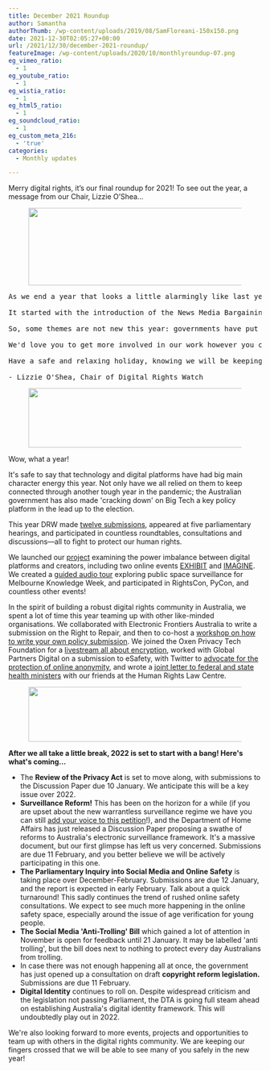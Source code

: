 ```yaml
---
title: December 2021 Roundup
author: Samantha
authorThumb: /wp-content/uploads/2019/08/SamFloreani-150x150.png
date: 2021-12-30T02:05:27+00:00
url: /2021/12/30/december-2021-roundup/
featureImage: /wp-content/uploads/2020/10/monthlyroundup-07.png
eg_vimeo_ratio:
  - 1
eg_youtube_ratio:
  - 1
eg_wistia_ratio:
  - 1
eg_html5_ratio:
  - 1
eg_soundcloud_ratio:
  - 1
eg_custom_meta_216:
  - 'true'
categories:
  - Monthly updates

---
```

Merry digital rights, it&#8217;s our final roundup for 2021! To see out the year, a message from our Chair, Lizzie O&#8217;Shea…

<div class="wp-block-image">
  <figure class="aligncenter size-large"><img loading="lazy" decoding="async" width="1024" height="154" src="/wp-content/uploads/2022/01/TLDR-1000-x-150-mm-2-1024x154.png" alt="" class="wp-image-8198" srcset="/wp-content/uploads/2022/01/TLDR-1000-x-150-mm-2-1024x154.png 1024w, /wp-content/uploads/2022/01/TLDR-1000-x-150-mm-2-300x45.png 300w, /wp-content/uploads/2022/01/TLDR-1000-x-150-mm-2-768x115.png 768w, /wp-content/uploads/2022/01/TLDR-1000-x-150-mm-2-1536x230.png 1536w, /wp-content/uploads/2022/01/TLDR-1000-x-150-mm-2-2048x307.png 2048w" sizes="(max-width: 1024px) 100vw, 1024px" /></figure>
</div>

<pre class="wp-block-verse">As we end a year that looks a little alarmingly like last year, Digital Rights Watch has been characteristically busy!

It started with the introduction of the News Media Bargaining Code, and the Facebook news ban (remember that?)—where it became clear that ceding control of online spaces to mega corporations has very serious consequences. We've seen a suite of new surveillance powers, indeed some of the most aggressive to date, with the Identify and Disrupt Act facilitating mass warrantless surveillance and state sponsored hacking. For us, the overly broad Online Safety Act was a worry, and it's troubling to think that safety might be the new word for censorship. A long-overdue review of the Privacy Act has also been in the mix, and now we add to that a push to regulate social media and dispense with anonymity under the badly named 'anti-trolling' bill. With a looming election, the Coalition government wants to look busy in this space (perhaps to avoid discussion of a federal corruption body?) and in our experience that usually results in rushed and bad policy.

So, some themes are not new this year: governments have put their interests ahead of our right to digital security and companies continue to prioritise their business model over our democracy and well being. But every year I feel better about the state of our digital rights, because every year, I see our movement growing in number. It's clear that discussions about digital rights are more diverse than ever, and we've been proud to facilitate some of those through our own events and projects.

We'd love you to get more involved in our work however you can - whether that's supporting our campaigns, sharing our content, giving us feedback or becoming a regular donor. We can't promise that we can stop all the silly and bad things done by governments and companies, but we can continue to build a community of thinkers and activists who are strong enough to take them on.

Have a safe and relaxing holiday, knowing we will be keeping an eye on your digital rights.

- Lizzie O'Shea, Chair of Digital Rights Watch
</pre>

<div class="wp-block-image">
  <figure class="aligncenter size-large is-resized"><img loading="lazy" decoding="async" src="/wp-content/uploads/2022/01/1-1024x154.png" alt="" class="wp-image-8200" width="784" height="118" srcset="/wp-content/uploads/2022/01/1-1024x154.png 1024w, /wp-content/uploads/2022/01/1-300x45.png 300w, /wp-content/uploads/2022/01/1-768x115.png 768w, /wp-content/uploads/2022/01/1-1536x230.png 1536w, /wp-content/uploads/2022/01/1-2048x307.png 2048w" sizes="(max-width: 784px) 100vw, 784px" /></figure>
</div>

Wow, what a year!

It's safe to say that technology and digital platforms have had big main character energy this year. Not only have we all relied on them to keep connected through another tough year in the pandemic; the Australian government has also made 'cracking down' on Big Tech a key policy platform in the lead up to the election.

This year DRW made <a href="https://u1584542.ct.sendgrid.net/ss/c/CMxF4nARlf6wAFa1PSfv0mmZ9RIuK0LyVv5J0Wo3jtL-AgTI0do6sunqZd8y-MTXlvEYoTxvhmo3GZauduj9nm_BQD6VKGBiuZ03LnXWcWkYYUd5wTJEDydxgO2odPwTQXxbtA-fY8QNaOUB6XP8AlS5RoA3TUk0oZ2nqnTh5emMn07SXyk7lVrUFxV3DaIH7DpaJzbn7GCKT3MGQ91MTFlVNqO-lagLaxsb_qZQsuLlP-ZZv5F0jtrNgYekWdPMPDDTakSkUSNwkQUNiq4o0Hu5QoIPWQ7zMmHuwE85zEjvOTYU2wwdneQOtHZa_kXGAWiK3VTzWWiZ37kc0sY8cSAX8GqvzCsw7KLOH9IvNiDcfZP58_jYm4kWFK4MYza14oXk_YmON5-CvIB_ipW7_A/3i2/zElY_qrrQnucBWUIBYBtkw/h0/ZNrwB-eHdVKQRmdTpEelkE0tHi9bxi7sBab5YaQnxpU" rel="noreferrer noopener" target="_blank">twelve submissions</a>, appeared at five parliamentary hearings, and participated in countless roundtables, consultations and discussions—all to fight to protect our human rights.

We launched our <a href="https://u1584542.ct.sendgrid.net/ss/c/CMxF4nARlf6wAFa1PSfv0mmZ9RIuK0LyVv5J0Wo3jtLpq9NXpU4Up6Pdd5bDYjWyGIbJGB9pfjiguLhdejrgsxFNhquLo-qDVbgHw1dPA15oUrJv0Zz4Na5nMmrF8OImSC3qsKj11VcHbdzyTJZlu-foLfVgKyDyv0xjg2Pxj72APxuKjVc5iUcHj_a1hGp46yL-qBYenNi7g347khnk8Cgzb4hgHmH26tpiGWw_YF0wGhhlRAAVjqxXJPQ3eNG_2HylSusjdY8xQVAmHe_OQB8aFN0N7qJcJRECiMVsqQcfmxKprwDd2q1NGJlJ6OG9gFucse8fejoBXVNhH7XU04bSSSrzl8zwSfa8DcLijbKnyPWPdCMR2ey-1P6OuT2mB4luN-RA1YhFRuKIusRQNA/3i2/zElY_qrrQnucBWUIBYBtkw/h1/kIoy5rjvfzss7dbyPfd2EVU2ec1F9OaRSf3EIivSPaQ" rel="noreferrer noopener" target="_blank">project</a> examining the power imbalance between digital platforms and creators, including two online events <a href="https://u1584542.ct.sendgrid.net/ss/c/CMxF4nARlf6wAFa1PSfv0mmZ9RIuK0LyVv5J0Wo3jtLg-HrXGeKzsRQ8MQlevRbDiuzqgkGQ2KfHocw730IE9pXgKB9fmUlP4gQ2iBz5fXJPOjNSxJseiq1o5T4OLqZuqbL38D6vCL2D0zR5_9BZNnMgQA-sSlizZ1ya24G_vTyq_GT3k7GII8KhOmTBjejtrlvcFMZpD9GPggzR0JP1oxUtV4S5r5I2s2kM4EmNoOrvF29_0NfAa5_NkWmTtURPjkWoAEfF-Av1G-pzRRf0sTkQOUy12JGtWxMbcpaLuSSsbvFm83dFDmhlyaX9W-ge5s3rYPbNjj8XqgPmhN7Ao0xEDhuU4Too3glcP2SfQWvca4WH5c3tyf_3cQkTisF870OFldu1_8gKkZT8YDtD4g/3i2/zElY_qrrQnucBWUIBYBtkw/h2/xgsf1Wjdeu-iTjFYI5jIhzbu4epuljCAvbYwLaW-Qds" rel="noreferrer noopener" target="_blank">EXHIBIT</a> and <a href="https://u1584542.ct.sendgrid.net/ss/c/CMxF4nARlf6wAFa1PSfv0mmZ9RIuK0LyVv5J0Wo3jtI5ZEh3mY6GTWM-pZE8svpZhElJjsOaFZdOMIrT61z1qb9QzM8FdnCuXVAmJWGeh5KrN-qfBgTZaPjylivnc2j6zkuVeY5OVBKJ16ZGiuu5OZV1HBBJp5lBKjGHdrCb_ERSzNgYxwzGcUWh7hHS5K5VGznNVfkh20P_e0TUO7cWGitY0X5O7_Ur6_V2d2rjU_vEClpwELY-c60KuZagKUduf2Jynipboh_AB0nC8EbcgITcgKitqi1455sIWPkgYrZrPUGTvESB-UKy18NymwIkORrHgm1Jl70OBKfYgOpdviI70fB_AUQRPcm47fmGGoBkGup7qXrSfu1ENHET4UYqJi9oyuLsKTdhzMbsPWOQig/3i2/zElY_qrrQnucBWUIBYBtkw/h3/0Aw_xoGI80mmcQPcTPSgWRMba4J12D4yHT2I78ZJ8dM" rel="noreferrer noopener" target="_blank">IMAGINE</a>. We created a <a href="https://u1584542.ct.sendgrid.net/ss/c/CMxF4nARlf6wAFa1PSfv0mmZ9RIuK0LyVv5J0Wo3jtKupaUP7fEDiszgkV52AIiPv04wvw8lbzYECjqB0ogz0Tnxw-B9wXHQ2zoSbIArQZAdLBa7thn6F8oZkBOyZSxw4k6Pg5cKzXCpqDrxcNWyJKBztmKBmZHRsnjvpScaqr2DbAZeR0hvCHNzerLzOrFpevSfp9-LBVAS0e8x3V59mJ0PqS8hdwZ6vd0vTQVLMxOhtx1pF_qO7VhbMpEtmBhPyi8qU3hGL-oLlt3W3xjrU9nu4fonJc0MKSt5nm22YRuKKSWqiPX3n--31NbaFgLrjaOB7L2Mb6ATL_DHQnLpLUuRAgUHB2oUqOf_RWH0uK88cpEraCbAyEv_SyLxe1p136lD8h6GZsWjjCkOXVJAwQyTnGOwRjseF6AZkZiP17I/3i2/zElY_qrrQnucBWUIBYBtkw/h4/Yfm0zPlv7S3o5vH---j6RdxuV4kPq5vMowOBiofhsIE" rel="noreferrer noopener" target="_blank">guided audio tour</a> exploring public space surveillance for Melbourne Knowledge Week, and participated in RightsCon, PyCon, and countless other events!

In the spirit of building a robust digital rights community in Australia, we spent a lot of time this year teaming up with other like-minded organisations. We collaborated with Electronic Frontiers Australia to write a submission on the Right to Repair, and then to co-host a <a href="https://u1584542.ct.sendgrid.net/ss/c/CMxF4nARlf6wAFa1PSfv0mmZ9RIuK0LyVv5J0Wo3jtI-xmUIpcn28BoGjReeHaCIYY7KE57VXKJGe9KanYvl4USAX7u6C6BMqFqH_Tcy09UxptIBeFQtZHfWfWnbJBSMGmgc3xVbLG5qwxWRD800s8XJ9Rvc42Q67aStMYfVbQ6PtWm1pWbCKQ-jxwk-3FlAlMOJtdle8smSNnkizUzuFELne72cSP2HQE9XdXEozIlWWy5HIT5wXykhDLs-wghsUs-pdbTQ5MXsjhbY3sLAhque43mcnt670OT-ChYREkntlCy7rbmvY0eeA62rHqA48DO7SEdw-PFwb1__ti9DNBAwTWac5b7LLqCtD-37O0ZPUXFgBN2GgAwNKyiEtgSYmBsSQC4yggm8q8QFH5VZNJjfz2gm82PR-FAYi2V2FtqWkwL3CzUuc7LtlTesL_Sr/3i2/zElY_qrrQnucBWUIBYBtkw/h5/v716t1qFAZ5BkPMWxSHM8iWrZ0nY5dW3L67HAuhtokA" rel="noreferrer noopener" target="_blank">workshop on how to write your own policy submission</a>. We joined the Oxen Privacy Tech Foundation for a <a href="https://u1584542.ct.sendgrid.net/ss/c/atcYNHk4Eh2YdGnwBh-YDOJPR4Z5lDybbWIPhQSOR8HRDiAkHMTwOE72o1xukxUan4SuPf5FdJcWDxP4qmFmHNDKdrO2cVCzBQz7ISJht861vGR3Qiv8h2DHNNsyQHAQuDwRy93hVBvS0n9z6xmyN15aM8r_wr1jpOLJjcPlDZc2cmjysgLqSInm5xSzOp6gU8Dp3lJs8DUgJ8pfz_VQ1SJMktt50y9a6eeGWBI90G7q5NIRXRCUjIlvCT0LD6l_RHRDUp0y4mpNRKvBKNY_yU3RPoXCqOlBfOUw-l3M4IZMuUOFWbjbQBUH5HJ6sy1FxKjuNR-103_kBLPx06uSOLEMAcxgtGbDsI619HVioUadrPe_TAhTDK2vsUuLQuvIumB6oQgV4--zTksJlWqe_Q/3i2/zElY_qrrQnucBWUIBYBtkw/h6/rtT1125P2n2TiPzBjQrXOPcBLdigZmS3FzKtXdm802w" rel="noreferrer noopener" target="_blank">livestream all about encryption</a>, worked with Global Partners Digital on a submission to eSafety, with Twitter to <a href="https://u1584542.ct.sendgrid.net/ss/c/atcYNHk4Eh2YdGnwBh-YDOJPR4Z5lDybbWIPhQSOR8EQeT6giAabQni-P2ZcNOl3cbNqNrq9mL_LJfkm7mEzPiH5Tv7CdhctP8hbBACTf79fvZgiHLK6NZJrm_2vh5gqNo3o8aEydFFk6pBzb0cGOmiN_rLqCjzigMdCQ0uDUc7Q1of5wjGxoKaVONHA47iLvqC4QHiqhqN-nUpVOLhHiEFQycpN6DjZYS57RW1-w6lL-P5sbgsvTIJ1kjpKOm1QzhZW8OWTBW-lUrMoog-Kur1h1fPawlJAqWfnVIY8J4_4VuDRcaPIeKlhEIz7R8y9POU0OgyfeOqkTiLHCqhFj9Rg2N7aC4Ps-Uu73YB3l0HuAyXzT_nf3qKWdDKV_Ifw/3i2/zElY_qrrQnucBWUIBYBtkw/h7/0HSEzsrizf91xE-yagQoinEfKyqL9kybi4HbXURooVM" rel="noreferrer noopener" target="_blank">advocate for the protection of online anonymity</a>, and wrote a <a href="https://u1584542.ct.sendgrid.net/ss/c/CMxF4nARlf6wAFa1PSfv0mmZ9RIuK0LyVv5J0Wo3jtI-xmUIpcn28BoGjReeHaCI8cpTDD5xz_irr7HlcTGv9WWIckh4Ms1hwDnigohOlRLsA9cw58196PNooHKDzypDflLv9DFyZOuQurGrbjqQrgFd-MArk0PD34fBq0czsvG6-AY8fGIHxCqP7xQQqwLcQ3pLz5kutJYwr0yQ8imeY40cpHVNtjn0OIlhbtCHon8ux0fFo6FvqkjsjnSd1-LfiGdpLmQ0JAHxddiSRLYA_YDGguJsF0vychI9FkCULK1D-wxmz82MCBIID2k20eexZDaYB69mrnFlBSj__qNrpN8GNBig5vDW_04J-2-ajVVUviRWBMYbmPE4mScb_31KlG1buA6Ng3oD3OyjoVs12wLp5I-zuD6EJ5myOfRePFSEukvMBMQH-UiXoReQXYgRFtnClkJhzcBM1bBybP_ZRWidn3diak0P47ade_TT_NJCCL7BVBnnyOOlF-bajhI3Tw_Tm-80vvk3qAgrtl6bOA/3i2/zElY_qrrQnucBWUIBYBtkw/h8/udyiSA6zp99G3iVPL-_KhvJyWHWNtjuDuM9TO9Stv5Y" rel="noreferrer noopener" target="_blank">joint letter to federal and state health ministers</a> with our friends at the Human Rights Law Centre.

<div class="wp-block-image">
  <figure class="aligncenter size-large is-resized"><img loading="lazy" decoding="async" src="/wp-content/uploads/2022/01/2-1024x154.png" alt="" class="wp-image-8201" width="728" height="109" srcset="/wp-content/uploads/2022/01/2-1024x154.png 1024w, /wp-content/uploads/2022/01/2-300x45.png 300w, /wp-content/uploads/2022/01/2-768x115.png 768w, /wp-content/uploads/2022/01/2-1536x230.png 1536w, /wp-content/uploads/2022/01/2-2048x307.png 2048w" sizes="(max-width: 728px) 100vw, 728px" /></figure>
</div>

**After we all take a little break, 2022 is set to start with a bang! Here's what's coming…**

  * The **Review of the Privacy Act** is set to move along, with submissions to the Discussion Paper due 10 January. We anticipate this will be a key issue over 2022.
  * **Surveillance Reform!** This has been on the horizon for a while (if you are upset about the new warrantless surveillance regime we have you can still <a href="https://u1584542.ct.sendgrid.net/ss/c/tTBUZwcBH_2q13Ow12s-jZ2h-gZo4dt2A0iVNlolBRzg0RCeDkaPbBIRLKDfNSxLIso-8YH-0KYvgW8t2xykNKnfhlOGcxCQ8cumpHd8xKrVJoWLp459Q1vwkOsggVAJLKIk_y2m4a3Y7GN5eR2bVag3PJYuDTuW8ck2zI47TDUtVxy8TBNvjXVYNOo9yah8d8SiMzZoQXpcSAH1yMWcmfMARGU2TKb58s1oJwH14p__ryrF4cOdfMdzT95tJm6ugRuuV05_KexMqNHk6sXPA4frLDr1TDJ3OFn-3oENZqfjVsSTDs3Oh-KZHr6WHPabYQanBAke2hAAQaOMAecY6Gbn-foVU2n2e0QyLPtYfePFHyo2AmW4B4n5lnZI1K3EuAwh2OSWX8WIhGabyl1uwczoInytNoUAJr6Nyi3gd4w/3i2/zElY_qrrQnucBWUIBYBtkw/h9/9TZGB-NcDi_FVtEZhOvKXnGgPkKV4ifFoLhSspR9C2s" rel="noreferrer noopener" target="_blank">add your voice to this petition</a>!), and the Department of Home Affairs has just released a Discussion Paper proposing a swathe of reforms to Australia's electronic surveillance framework. It's a massive document, but our first glimpse has left us very concerned. Submissions are due 11 February, and you better believe we will be actively participating in this one.
  * **The Parliamentary Inquiry into Social Media and Online Safety** is taking place over December-February. Submissions are due 12 January, and the report is expected in early February. Talk about a quick turnaround! This sadly continues the trend of rushed online safety consultations. We expect to see much more happening in the online safety space, especially around the issue of age verification for young people.
  * **The Social Media 'Anti-Trolling' Bill** which gained a lot of attention in November is open for feedback until 21 January. It may be labelled 'anti trolling', but the bill does next to nothing to protect every day Australians from trolling.
  * In case there was not enough happening all at once, the government has just opened up a consultation on draft **copyright reform legislation.** Submissions are due 11 February.
  * **Digital Identity** continues to roll on. Despite widespread criticism and the legislation not passing Parliament, the DTA is going full steam ahead on establishing Australia's digital identity framework. This will undoubtedly play out in 2022.

We're also looking forward to more events, projects and opportunities to team up with others in the digital rights community. We are keeping our fingers crossed that we will be able to see many of you safely in the new year!
